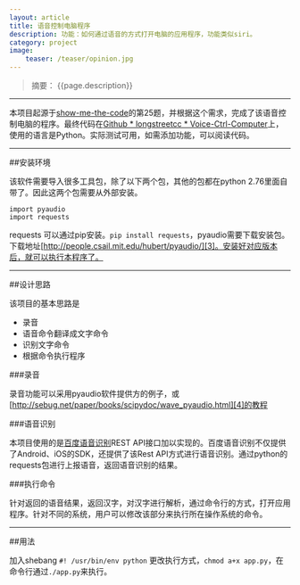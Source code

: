```yaml
---
layout: article
title: 语音控制电脑程序
description: 功能：如何通过语音的方式打开电脑的应用程序，功能类似siri。
category: project
image:
    teaser: /teaser/opinion.jpg
---
```

>  摘要： {{page.description}}
---

本项目起源于[show-me-the-code][1]的第25题，并根据这个需求，完成了该语音控制电脑的程序。最终代码在[Github * longstreetcc * Voice-Ctrl-Computer][2]上，使用的语言是Python。实际测试可用，如需添加功能，可以阅读代码。


---

##安装环境

该软件需要导入很多工具包，除了以下两个包，其他的包都在python 2.76里面自带了。因此这两个包需要从外部安装。

    import pyaudio 
    import requests

requests 可以通过pip安装。`pip install requests`，pyaudio需要下载安装包。下载地址[http://people.csail.mit.edu/hubert/pyaudio/][3]。安装好对应版本后，就可以执行本程序了。

---

##设计思路

该项目的基本思路是
- 录音
- 语音命令翻译成文字命令
- 识别文字命令
- 根据命令执行程序



###录音

录音功能可以采用pyaudio软件提供方的例子，或[http://sebug.net/paper/books/scipydoc/wave_pyaudio.html][4]的教程



###语音识别

本项目使用的是[百度语音识别][5]REST API接口加以实现的。百度语音识别不仅提供了Android、iOS的SDK，还提供了该Rest API方式进行语音识别。通过python的requests包进行上报语音，返回语音识别的结果。


###执行命令

针对返回的语音结果，返回汉字，对汉字进行解析，通过命令行的方式，打开应用程序。针对不同的系统，用户可以修改该部分来执行所在操作系统的命令。

---

##用法

加入shebang `#! /usr/bin/env python` 更改执行方式，`chmod a+x app.py`，在命令行通过`./app.py`来执行。





[1]:https://github.com/longstreetcc/show-me-the-code
[2]:https://github.com/longstreetcc/Voice-Ctrl-Computer
[3]:http://people.csail.mit.edu/hubert/pyaudio/
[4]:http://sebug.net/paper/books/scipydoc/wave_pyaudio.html
[5]:http://yuyin.baidu.com/

